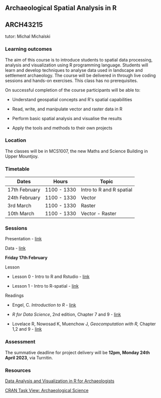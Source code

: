 ## Archaeological Spatial Analysis in R

## ARCH43215

tutor: Michal Michalski

### Learning outcomes

The aim of this course is to introduce students to spatial data processing, analysis and visualization using R programming language. Students will learn and develop techniques to analyse data used in landscape and settlement archaeology. The course will be delivered in through live coding sessions and hands-on exercises. This class has no prerequisites.

On successful completion of the course participants will be able to:

-   Understand geospatial concepts and R's spatial capabilities

-   Read, write, and manipulate vector and raster data in R

-   Perform basic spatial analysis and visualise the results

-   Apply the tools and methods to their own projects

### Location

The classes will be in MCS1007, the new Maths and Science Building in Upper Mountjoy.

### Timetable

| Dates         | Hours       | Topic                    |
|---------------|-------------|--------------------------|
| 17th February | 1100 - 1330 | Intro to R and R spatial |
| 24th February | 1100 - 1330 | Vector                   |
| 3rd March     | 1100 - 1330 | Raster                   |
| 10th March    | 1100 - 1330 | Vector - Raster          |

### Sessions

Presentation - [link](https://topographos.github.io/asar/slides/slides.html)

Data - [link](https://topographos.github.io/asar/data.zip)

**Friday 17th February**

Lesson

-   Lesson 0 - Intro to R and Rstudio - [link](https://topographos.github.io/asar/lesson-0/lesson-0.html)

-   Lesson 1 - Intro to R-spatial - [link](https://topographos.github.io/asar/lesson-1/lesson-1.html)

Readings

-   Engel, C. *Introduction to R* - [link](https://cengel.github.io/R-intro/)

-   *R for Data Science*, 2nd edition, Chapter 7 and 9 - [link](https://r4ds.hadley.nz)

-   Lovelace R, Nowosad K, Muenchow J, *Geocomputation with R,* Chapter 1,2 and 9 - [link](https://r.geocompx.org/)

### Assessment

The summative deadline for project delivery will be **12pm, Monday 24th April 2023**, via Turnitin.

### Resources

[Data Analysis and Visualization in R for Archaeologists](https://carpentries-incubator.github.io/R-archaeology-lesson/index.html)

[CRAN Task View: Archaeological Science](https://github.com/benmarwick/ctv-archaeology)

